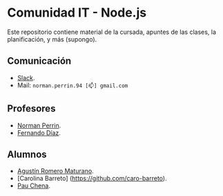 # Comunidad IT - Node.js

Este repositorio contiene material de la cursada, apuntes de las clases, la planificación, y más (supongo).

## Comunicación

- [Slack](https://comit-nodejs.slack.com).
- Mail: `norman.perrin.94 [📫] gmail.com`

## Profesores

- [Norman Perrin](https://github.com/normanperrin).
- [Fernando Díaz](https://github.com/ferdiaz93).


## Alumnos
- [Agustín Romero Maturano](https://github.com/Maturano98).
- [Carolina Barreto] (https://github.com/caro-barreto).
- [Pau Chena](https://github.com/pauchena).
